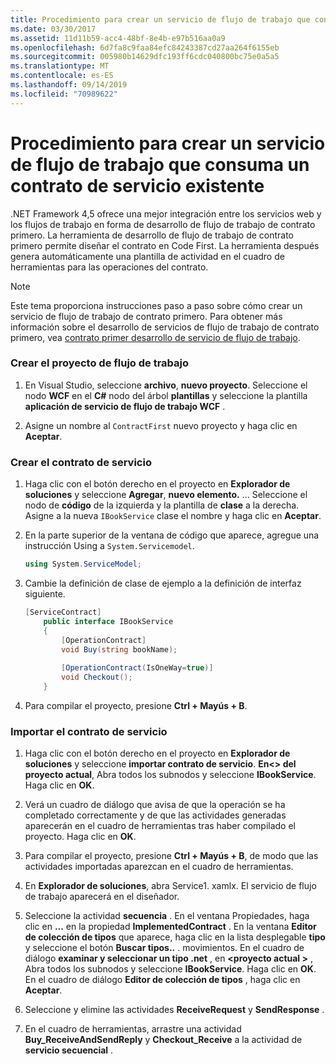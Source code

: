 ```yaml
---
title: Procedimiento para crear un servicio de flujo de trabajo que consuma un contrato de servicio existente
ms.date: 03/30/2017
ms.assetid: 11d11b59-acc4-48bf-8e4b-e97b516aa0a9
ms.openlocfilehash: 6d7fa8c9faa84efc84243387cd27aa264f6155eb
ms.sourcegitcommit: 005980b14629dfc193ff6cdc040800bc75e0a5a5
ms.translationtype: MT
ms.contentlocale: es-ES
ms.lasthandoff: 09/14/2019
ms.locfileid: "70989622"
---
```

# <a name="how-to-create-a-workflow-service-that-consumes-an-existing-service-contract"></a>Procedimiento para crear un servicio de flujo de trabajo que consuma un contrato de servicio existente
.NET Framework 4,5 ofrece una mejor integración entre los servicios web y los flujos de trabajo en forma de desarrollo de flujo de trabajo de contrato primero. La herramienta de desarrollo de flujo de trabajo de contrato primero permite diseñar el contrato en Code First. La herramienta después genera automáticamente una plantilla de actividad en el cuadro de herramientas para las operaciones del contrato.  
  
> [!NOTE]
> Este tema proporciona instrucciones paso a paso sobre cómo crear un servicio de flujo de trabajo de contrato primero. Para obtener más información sobre el desarrollo de servicios de flujo de trabajo de contrato primero, vea [contrato primer desarrollo de servicio de flujo de trabajo](contract-first-workflow-service-development.md).  
  
### <a name="creating-the-workflow-project"></a>Crear el proyecto de flujo de trabajo  
  
1. En Visual Studio, seleccione **archivo**, **nuevo proyecto**. Seleccione el nodo **WCF** en el **C#** nodo del árbol **plantillas** y seleccione la plantilla **aplicación de servicio de flujo de trabajo WCF** .  
  
2. Asigne un nombre al `ContractFirst` nuevo proyecto y haga clic en **Aceptar**.  
  
### <a name="creating-the-service-contract"></a>Crear el contrato de servicio  
  
1. Haga clic con el botón derecho en el proyecto en **Explorador de soluciones** y seleccione **Agregar**, **nuevo elemento.** ... Seleccione el nodo de **código** de la izquierda y la plantilla de **clase** a la derecha. Asigne a la nueva `IBookService` clase el nombre y haga clic en **Aceptar**.  
  
2. En la parte superior de la ventana de código que aparece, agregue una instrucción Using a `System.Servicemodel`.  
  
    ```csharp  
    using System.ServiceModel;  
    ```  
  
3. Cambie la definición de clase de ejemplo a la definición de interfaz siguiente.  
  
    ```csharp  
    [ServiceContract]  
        public interface IBookService  
        {  
            [OperationContract]  
            void Buy(string bookName);  
  
            [OperationContract(IsOneWay=true)]  
            void Checkout();  
        }  
    ```  
  
4. Para compilar el proyecto, presione **Ctrl + Mayús + B**.  
  
### <a name="importing-the-service-contract"></a>Importar el contrato de servicio  
  
1. Haga clic con el botón derecho en el proyecto en **Explorador de soluciones** y seleccione **importar contrato de servicio**. **En\<> del proyecto actual**, Abra todos los subnodos y seleccione **IBookService**. Haga clic en **OK**.  
  
2. Verá un cuadro de diálogo que avisa de que la operación se ha completado correctamente y de que las actividades generadas aparecerán en el cuadro de herramientas tras haber compilado el proyecto. Haga clic en **OK**.  
  
3. Para compilar el proyecto, presione **Ctrl + Mayús + B**, de modo que las actividades importadas aparezcan en el cuadro de herramientas.  
  
4. En **Explorador de soluciones**, abra Service1. xamlx. El servicio de flujo de trabajo aparecerá en el diseñador.  
  
5. Seleccione la actividad **secuencia** . En el ventana Propiedades, haga clic en **...** en la propiedad **ImplementedContract** . En la ventana **Editor de colección de tipos** que aparece, haga clic en la lista desplegable **tipo** y seleccione el botón **Buscar tipos..** . movimientos. En el cuadro de diálogo **examinar y seleccionar un tipo .net** , en  **\<proyecto actual >** , Abra todos los subnodos y seleccione **IBookService**. Haga clic en **OK**. En el cuadro de diálogo **Editor de colección de tipos** , haga clic en **Aceptar**.  
  
6. Seleccione y elimine las actividades **ReceiveRequest** y **SendResponse** .  
  
7. En el cuadro de herramientas, arrastre una actividad **Buy_ReceiveAndSendReply** y **Checkout_Receive** a la actividad de **servicio secuencial** .
